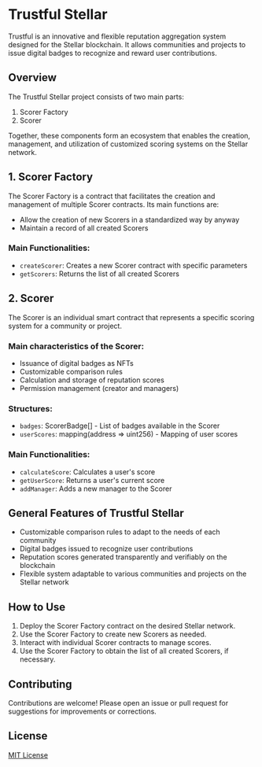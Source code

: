 # Trustful Stellar

Trustful is an innovative and flexible reputation aggregation system designed for the Stellar blockchain. It allows communities and projects to issue digital badges to recognize and reward user contributions.

## Overview

The Trustful Stellar project consists of two main parts:

1. Scorer Factory
2. Scorer

Together, these components form an ecosystem that enables the creation, management, and utilization of customized scoring systems on the Stellar network.

## 1. Scorer Factory

The Scorer Factory is a contract that facilitates the creation and management of multiple Scorer contracts. Its main functions are:

- Allow the creation of new Scorers in a standardized way by anyway
- Maintain a record of all created Scorers

### Main Functionalities:

- `createScorer`: Creates a new Scorer contract with specific parameters
- `getScorers`: Returns the list of all created Scorers

## 2. Scorer

The Scorer is an individual smart contract that represents a specific scoring system for a community or project.

### Main characteristics of the Scorer:

- Issuance of digital badges as NFTs
- Customizable comparison rules
- Calculation and storage of reputation scores
- Permission management (creator and managers)

### Structures:

- `badges`: ScorerBadge[] - List of badges available in the Scorer
- `userScores`: mapping(address => uint256) - Mapping of user scores

### Main Functionalities:

- `calculateScore`: Calculates a user's score
- `getUserScore`: Returns a user's current score
- `addManager`: Adds a new manager to the Scorer

## General Features of Trustful Stellar

- Customizable comparison rules to adapt to the needs of each community
- Digital badges issued to recognize user contributions
- Reputation scores generated transparently and verifiably on the blockchain
- Flexible system adaptable to various communities and projects on the Stellar network

## How to Use

1. Deploy the Scorer Factory contract on the desired Stellar network.
2. Use the Scorer Factory to create new Scorers as needed.
3. Interact with individual Scorer contracts to manage scores.
4. Use the Scorer Factory to obtain the list of all created Scorers, if necessary.

## Contributing

Contributions are welcome! Please open an issue or pull request for suggestions for improvements or corrections.

## License

[MIT License](LICENSE)